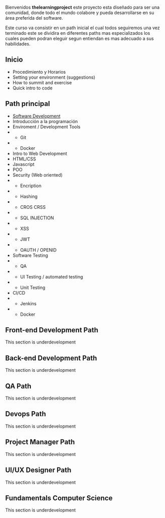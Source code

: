 Bienvenidos **thelearningproject** este proyecto esta diseñado para ser una comunidad, donde todo el mundo colabore y pueda desarrollarse en su área preferida del software.

Este curso va consistir en un path inicial el cual todos seguiremos una vez terminado este se  dividira en diferentes paths mas especializados los cuales pueden podran eleguir segun entiendan es mas adecuado a sus habilidades. 

## Inicio
* Procedimiento y Horarios
* Setting your environment (suggestions)
* How to summit and exercise
* Quick intro to code

## Path principal
* [Software Development](https://github.com/thelerningproject/poplearn/wiki/Software-Development)
* Introducción a la programación
* Enviroment / Development Tools
* * Git
* * Docker
* Intro to Web Development
* HTML/CSS
* Javascript
* POO
* Security (Web oriented)
* * Encription
* * Hashing
* * CROS CRSS
* * SQL INJECTION
* * XSS
* * JWT
* * OAUTH / OPENID
* Software Testing 
* * QA
* * UI Testing / automated testing
* * Unit Testing
* CI/CD
* * Jenkins
* * Docker

## Front-end Development Path
This section is underdevelopment

## Back-end Development Path
This section is underdevelopment

## QA Path
This section is underdevelopment

## Devops Path
This section is underdevelopment

## Project Manager Path
This section is underdevelopment

## UI/UX Designer Path
This section is underdevelopment

## Fundamentals Computer Science
This section is underdevelopment